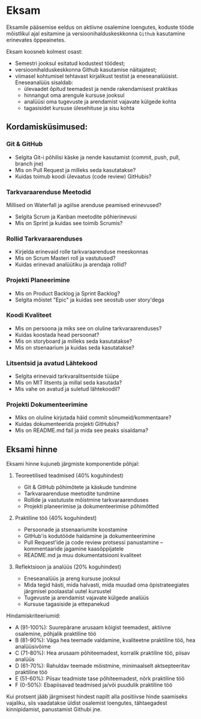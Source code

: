 # Eksam

Eksamile pääsemise eeldus on aktiivne osalemine loengutes, koduste tööde mõistlikul ajal esitamine ja versioonihalduskeskkonna `Github` kasutamine erinevates õppeainetes.

Eksam koosneb kolmest osast:

- Semestri jooksul esitatud kodustest töödest;  
- versioonihalduskeskkonna Github kasutamise näitajatest;  
- viimasel kohtumisel tehtavast kirjalikust testist ja eneseanalüüsist.  
  Eneseanalüüs sisaldab:
  - ülevaadet õpitud teemadest ja nende rakendamisest praktikas
  - hinnangut oma arengule kursuse jooksul
  - analüüsi oma tugevuste ja arendamist vajavate külgede kohta
  - tagasisidet kursuse ülesehituse ja sisu kohta

## Kordamisküsimused:

### Git & GitHub

- Selgita Git-i põhilisi käske ja nende kasutamist (commit, push, pull, branch jne)
- Mis on Pull Request ja milleks seda kasutatakse?
- Kuidas toimub koodi ülevaatus (code review) GitHubis?

### Tarkvaraarenduse Meetodid

Millised on Waterfall ja agiilse arenduse peamised erinevused?
- Selgita Scrum ja Kanban meetodite põhierinevusi
- Mis on Sprint ja kuidas see toimib Scrumis?

### Rollid Tarkvaraarenduses

- Kirjelda erinevaid rolle tarkvaraarenduse meeskonnas
- Mis on Scrum Masteri roll ja vastutused?
- Kuidas erinevad analüütiku ja arendaja rollid?

### Projekti Planeerimine

- Mis on Product Backlog ja Sprint Backlog?
- Selgita mõistet "Epic" ja kuidas see seostub user story'dega

### Koodi Kvaliteet

- Mis on persoona ja miks see on oluline tarkvaraarenduses?
- Kuidas koostada head persoonat?
- Mis on storyboard ja milleks seda kasutatakse?
- Mis on stsenaarium ja kuidas seda kasutatakse?

### Litsentsid ja avatud Lähtekood

- Selgita erinevaid tarkvaralitsentside tüüpe
- Mis on MIT litsents ja millal seda kasutada?
- Mis vahe on avatud ja suletud lähtekoodil?

### Projekti Dokumenteerimine

- Miks on oluline kirjutada häid commit sõnumeid/kommentaare?
- Kuidas dokumenteerida projekti GitHubis?
- Mis on README.md fail ja mida see peaks sisaldama?


## Eksami hinne

Eksami hinne kujuneb järgmiste komponentide põhjal:

1. Teoreetilised teadmised (40% koguhindest)
   - Git & GitHub põhimõtete ja käskude tundmine
   - Tarkvaraarenduse meetodite tundmine
   - Rollide ja vastutuste mõistmine tarkvaraarenduses
   - Projekti planeerimise ja dokumenteerimise põhimõtted

2. Praktiline töö (40% koguhindest)
   - Persoonade ja stsenaariumite koostamine
   - GitHub'is kodutööde haldamine ja dokumenteerimine
   - Pull Request'ide ja code review protsessi panustamine – kommentaaride jagamine kaasõppijatele
   - README.md ja muu dokumentatsiooni kvaliteet

3. Reflektsioon ja analüüs (20% koguhindest)
   - Eneseanalüüs ja areng kursuse jooksul
   - Mida tegid hästi, mida halvasti, mida muudad oma õpistrateegiates järgmisel poolaastal uutel kursustel
   - Tugevuste ja arendamist vajavate külgede analüüs
   - Kursuse tagasiside ja ettepanekud

Hindamiskriteeriumid:
- A (91-100%): Suurepärane arusaam kõigist teemadest, aktiivne osalemine, põhjalik praktiline töö
- B (81-90%): Väga hea teemade valdamine, kvaliteetne praktiline töö, hea analüüsivõime
- C (71-80%): Hea arusaam põhiteemadest, korralik praktiline töö, piisav analüüs
- D (61-70%): Rahuldav teemade mõistmine, minimaalselt aktsepteeritav praktiline töö
- E (51-60%): Piisav teadmiste tase põhiteemadest, nõrk praktiline töö
- F (0-50%): Ebapiisavad teadmised ja/või puudulik praktiline töö

Kui protsent jääb järgmisest hindest napilt alla positiivse hinde saamiseks vajaliku, siis vaadatakse üldist osalemist loengutes, tähtaegadest kinnipidamist, panustamist Githubi jne.

